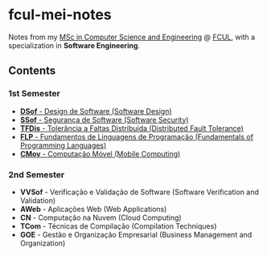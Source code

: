 # fcul-mei-notes

Notes from my [MSc in Computer Science and Engineering](https://fenix.ciencias.ulisboa.pt/degrees/engenharia-informatica-564500436615277) @ [FCUL](https://ciencias.ulisboa.pt/en), with a specialization in **Software Engineering**.

## Contents
### 1st Semester
- [**DSof** - Design de Software (Software Design)](./1sem/DSof/)
- [**SSof** - Segurança de Software (Software Security)](./1sem/SSof/)
- [**TFDis** - Tolerância a Faltas Distribuída (Distributed Fault Tolerance)](./1sem/TFDis/)
- [**FLP** - Fundamentos de Linguagens de Programação (Fundamentals of Programming Languages)](./1sem/FLP/)
- [**CMov** - Computação Móvel (Mobile Computing)](./1sem/CMov/)

### 2nd Semester
- **VVSof** - Verificação e Validação de Software (Software Verification and Validation)
- **AWeb** - Aplicações Web (Web Applications)
- **CN** - Computação na Nuvem (Cloud Computing)
- **TCom** - Técnicas de Compilação (Compilation Techniques)
- **GOE** - Gestão e Organização Empresarial (Business Management and Organization)